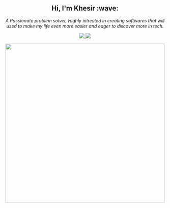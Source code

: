 <!--a -->
<h2 align = "center"> Hi, I'm Khesir :wave: </h2>
<i> <p align="center">A Passionate problem solver, Highly intrested in creating softwares that will used to make my life even more easier and eager to discover more in tech.</p> </i>
<!--a -->

<div align = "center">
    <a href = "https://twitter.com" target = "_blank">
            <img src="https://img.shields.io/badge/Twitter-1DA1F2?style=for-the-badge&logo=twitter&logoColor=white">
    </a>
    <a href = "https://www.instagram.com/ajtollo/" target = "_blank">
            <img src="https://img.shields.io/badge/Instagram-E4405F?style=for-the-badge&logo=instagram&logoColor=white">
    </a>
</div>


<!--Github Stats-->
<p align="center">
  <img width="500px" src="https://github-readme-streak-stats.herokuapp.com?user=ajtollo&theme=material-palenight&hide_border=true&fire=C77800&ring=7C2AE8&background=1F222E" />
</p>
